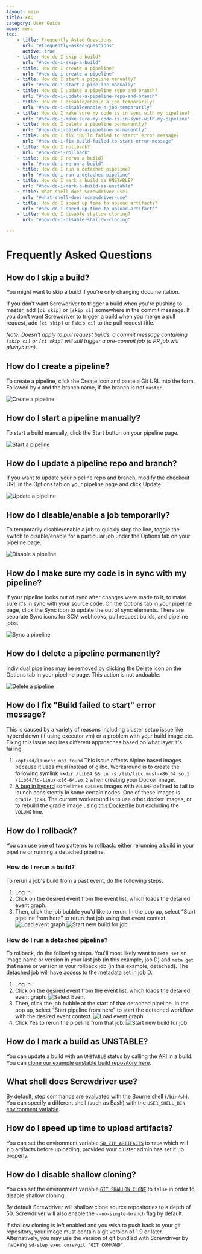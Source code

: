 ```yaml
---
layout: main
title: FAQ
category: User Guide
menu: menu
toc:
    - title: Frequently Asked Questions
      url: "#frequently-asked-questions"
      active: true
    - title: How do I skip a build?
      url: "#how-do-i-skip-a-build"
    - title: How do I create a pipeline?
      url: "#how-do-i-create-a-pipeline"
    - title: How do I start a pipeline manually?
      url: "#how-do-i-start-a-pipeline-manually"
    - title: How do I update a pipeline repo and branch?
      url: "#how-do-i-update-a-pipeline-repo-and-branch"
    - title: How do I disable/enable a job temporarily?
      url: "#how-do-i-disableenable-a-job-temporarily"
    - title: How do I make sure my code is in sync with my pipeline?
      url: "#how-do-i-make-sure-my-code-is-in-sync-with-my-pipeline"
    - title: How do I delete a pipeline permanently?
      url: "#how-do-i-delete-a-pipeline-permanently"
    - title: How do I fix "Build failed to start" error message?
      url: "#how-do-i-fix-build-failed-to-start-error-message"
    - title: How do I rollback?
      url: "#how-do-i-rollback"
    - title: How do I rerun a build?
      url: "#how-do-i-rerun-a-build"
    - title: How do I run a detached pipeline?
      url: "#how-do-i-run-a-detached-pipeline"
    - title: How do I mark a build as UNSTABLE?
      url: "#how-do-i-mark-a-build-as-unstable"
    - title: What shell does Screwdriver use?
      url: "#what-shell-does-screwdriver-use"
    - title: How do I speed up time to upload artifacts?
      url: "#how-do-i-speed-up-time-to-upload-artifacts"
    - title: How do I disable shallow cloning?
      url: "#how-do-i-disable-shallow-cloning"

---
```


# Frequently Asked Questions

## How do I skip a build?

You might want to skip a build if you're only changing documentation.

 If you don't want Screwdriver to trigger a build when you're pushing to master, add `[ci skip]` or `[skip ci]` somewhere in the commit message. If you don't want Screwdriver to trigger a build when you merge a pull request, add `[ci skip]` or `[skip ci]` to the pull request title.

_Note: Doesn't apply to pull request builds: a commit message containing `[skip ci]` or `[ci skip]` will still trigger a pre-commit job (a PR job will always run)._

## How do I create a pipeline?

To create a pipeline, click the Create icon and paste a Git URL into the form. Followed by `#` and the branch name, if the branch is not `master`.

![Create a pipeline](./assets/create-pipeline.png)

## How do I start a pipeline manually?

To start a build manually, click the Start button on your pipeline page.

![Start a pipeline](./assets/start-pipeline.png)

## How do I update a pipeline repo and branch?

If you want to update your pipeline repo and branch, modify the checkout URL in the Options tab on your pipeline page and click Update.

![Update a pipeline](./assets/update-pipeline.png)

## How do I disable/enable a job temporarily?

To temporarily disable/enable a job to quickly stop the line, toggle the switch to disable/enable for a particular job under the Options tab on your pipeline page.

![Disable a pipeline](./assets/disable-pipeline.png)

## How do I make sure my code is in sync with my pipeline?

If your pipeline looks out of sync after changes were made to it, to make sure it's in sync with your source code. On the Options tab in your pipeline page, click the Sync icon to update the out of sync elements. There are separate Sync icons for SCM webhooks, pull request builds, and pipeline jobs.

![Sync a pipeline](./assets/sync-pipeline.png)

## How do I delete a pipeline permanently?

Individual pipelines may be removed by clicking the Delete icon on the Options tab in your pipeline page. This action is not undoable.

![Delete a pipeline](./assets/delete-pipeline.png)

## How do I fix "Build failed to start" error message?

This is caused by a variety of reasons including cluster setup issue like hyperd down (if using executor vm) or a problem with your build image etc. Fixing this issue
requires different approaches based on what layer it's failing.

1. `/opt/sd/launch: not found` This issue affects Alpine based images because it uses musl instead of glibc. Workaround is to create the following symlink `mkdir /lib64 && ln -s /lib/libc.musl-x86_64.so.1 /lib64/ld-linux-x86-64.so.2` when creating your Docker image.
1. [A bug in hyperd](https://github.com/screwdriver-cd/screwdriver/issues/1081) sometimes causes images with `VOLUME` defined to fail to launch consistently in some certain nodes. One of these images is `gradle:jdk8`. The current workaround is to use other docker images, or to rebuild the gradle image using [this Dockerfile](https://github.com/keeganwitt/docker-gradle/blob/64a348e79cbe0bc8acb9da9062f75aca02bf3023/jdk8/Dockerfile) but excluding the `VOLUME` line.

## How do I rollback?

You can use one of two patterns to rollback: either rerunning a build in your pipeline or running a detached pipeline.

### How do I rerun a build?

To rerun a job's build from a past event, do the following steps.

1. Log in.
1. Click on the desired event from the event list, which loads the detailed event graph.
1. Then, click the job bubble you'd like to rerun. In the pop up, select “Start pipeline from here” to rerun that job using that event context.
![Load event graph](../assets/re-run-select.png)
![Start new build for job](../assets/re-run-start.png)

### How do I run a detached pipeline?

To rollback, do the following steps. You'll most likely want to `meta set` an image name or version in your last job (in this example, job D) and `meta get` that name or version in your rollback job (in this example, detached). The detached job will have access to the metadata set in job D.

1. Log in.
1. Click on the desired event from the event list, which loads the detailed event graph.
![Select Event](http://78.media.tumblr.com/fb595b0e3f2493c9b4623a05d2dd60dc/tumblr_inline_p5aw66dJ1n1uvhog4_1280.png)
1. Then, click the job bubble at the start of that detached pipeline. In the pop up, select “Start pipeline from here” to start the detached workflow with the desired event context.
![Load event graph](http://78.media.tumblr.com/fb595b0e3f2493c9b4623a05d2dd60dc/tumblr_inline_p5aw66dJ1n1uvhog4_1280.png)
1. Click Yes to rerun the pipeline from that job.
![Start new build for job](http://78.media.tumblr.com/f99978ba2dcea4a67e352b053e50ae76/tumblr_inline_p5aw6lyDLW1uvhog4_1280.png)

## How do I mark a build as UNSTABLE?

You can update a build with an `UNSTABLE` status by calling the [API](./api) in a build. You can [clone our example unstable build repository here](https://github.com/screwdriver-cd-test/unstable-build-example).

## What shell does Screwdriver use?

By default, step commands are evaluated with the Bourne shell (`/bin/sh`). You can specify a different shell (such as Bash) with the `USER_SHELL_BIN` [environment variable](./environment-variables).

## How do I speed up time to upload artifacts?
You can set the environment variable [`SD_ZIP_ARTIFACTS`](./environment-variables#user-configurable) to `true` which will zip artifacts before uploading, provided your cluster admin has set it up properly.

## How do I disable shallow cloning?
You can set the environment variable [`GIT_SHALLOW_CLONE`](./environment-variables#user-configurable) to `false` in order to disable shallow cloning.

By default Screwdriver will shallow clone source repositories to a depth of 50. Screwdriver will also enable the `--no-single-branch` flag by default.

If shallow cloning is left enabled and you wish to push back to your git repository, your image must contain a git version of 1.9 or later. Alternatively, you may use the version of git bundled with Screwdriver by invoking `sd-step exec core/git "GIT COMMAND"`.
